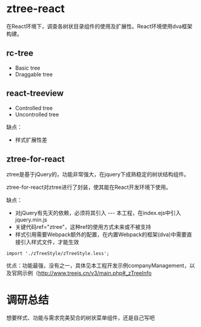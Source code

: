 # ztree-react
在React环境下，调查各树状目录组件的使用及扩展性。React环境使用dva框架构建。

## rc-tree
- Basic tree
- Draggable tree

## react-treeview
- Controlled tree
- Uncontrolled tree

缺点：
- 样式扩展性差

## ztree-for-react
ztree是基于jQuery的，功能非常强大，在jquery下成熟稳定的树状结构组件。

ztree-for-react对ztree进行了封装，使其能在React开发环境下使用。

缺点：
- 对jQuery有先天的依赖，必须将其引入 --- 本工程，在index.ejs中引入jquery.min.js
- 关键代码ref="ztree"，这种ref的使用方式未来或不被支持
- 样式引用需要Webpack额外的配置，在内置Webpack的框架(dva)中需要直接引入样式文件，才能生效  

```
import './zTreeStyle/zTreeStyle.less';
```

优点：功能最强，没有之一，具体见本工程开发示例companyManagement，以及官网示例（http://www.treejs.cn/v3/main.php#_zTreeInfo

# 调研总结

想要样式、功能与需求完美契合的树状菜单组件，还是自己写吧

